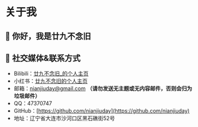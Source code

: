 # 关于我
## 👋 你好，我是廿九不念旧
## 🔗 社交媒体&联系方式
- Bilibili：[廿九不念旧_的个人主页](https://space.bilibili.com/1393180743)
- 小红书：[廿九不念旧的个人主页](https://www.xiaohongshu.com/user/profile/68a5c496000000001a00ef5b?xsec_token=YBnXxCEIB8Cr3ICQ6NmHrh7m30YQUAp-iC1zOmVC8i7QU%3D&xsec_source=app_share&xhsshare=CopyLink&appuid=68a5c496000000001a00ef5b&apptime=1755876188&share_id=fdc6c257c1ab4d29ab2f5b2a08377fa0&share_channel=copy_link)
- 邮箱：nianjiuday@gmail.com **（请勿发送无主题或无内容邮件，否则会归为垃圾邮件）**
- QQ：47370747
- GitHub：[https://github.com/nianjiuday](https://github.com/nianjiuday)
- 地址：辽宁省大连市沙河口区黑石礁街52号






